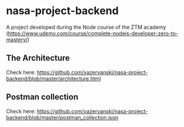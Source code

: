 # nasa-project-backend
A project developed during the Node course of the ZTM academy (https://www.udemy.com/course/complete-nodejs-developer-zero-to-mastery/)

## The Architecture
Check here: https://github.com/yazeryanski/nasa-project-backend/blob/master/architecture.html

## Postman collection
Check here: https://github.com/yazeryanski/nasa-project-backend/blob/master/postman_collection.json

